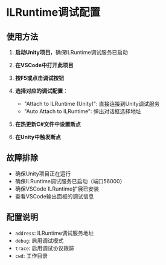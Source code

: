 # ILRuntime调试配置

## 使用方法

1. **启动Unity项目**，确保ILRuntime调试服务已启动
2. **在VSCode中打开此项目**
3. **按F5或点击调试按钮**
4. **选择对应的调试配置**：
   - "Attach to ILRuntime (Unity)": 直接连接到Unity调试服务
   - "Auto Attach to ILRuntime": 弹出对话框选择地址
   
5. **在热更新C#文件中设置断点**
6. **在Unity中触发断点**

## 故障排除

- 确保Unity项目正在运行
- 确保ILRuntime调试服务已启动（端口56000）
- 确保VSCode ILRuntime扩展已安装
- 查看VSCode输出面板的调试信息

## 配置说明

- `address`: ILRuntime调试服务地址
- `debug`: 启用调试模式
- `trace`: 启用调试协议跟踪
- `cwd`: 工作目录

